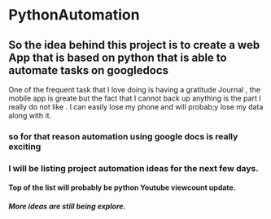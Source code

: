 # PythonAutomation
## So the idea behind this project is to create a web App that is based on python that is able to automate tasks on googledocs  
One of the frequent task that I love doing is having a gratitude Journal , the mobile app is greate but the fact that I cannot back up anything is the part 
I really do not like . I can easily lose my phone and will probab;y lose my data along with it. 
### so for that reason automation using google docs is really exciting 
### I will be listing project automation ideas for the next few days.
#### Top of the list will probably be python Youtube viewcount update.
##### More ideas are still being explore.
